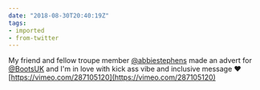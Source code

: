 ```yaml
---
date: "2018-08-30T20:40:19Z"
tags:
- imported
- from-twitter
---
```

My friend and fellow troupe member [@abbiestephens](https://twitter.com/abbiestephens) made an advert for [@BootsUK](https://twitter.com/BootsUK) and I'm in love with kick ass vibe and inclusive message ❤️ [https://vimeo.com/287105120](https://vimeo.com/287105120)
